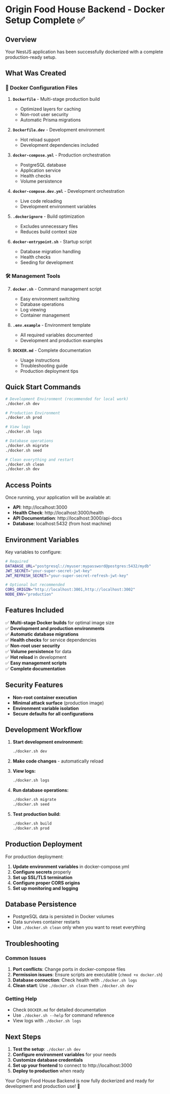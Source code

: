 # Origin Food House Backend - Docker Setup Complete ✅

## Overview

Your NestJS application has been successfully dockerized with a complete production-ready setup.

## What Was Created

### 🐳 Docker Configuration Files

1. **`Dockerfile`** - Multi-stage production build

   - Optimized layers for caching
   - Non-root user security
   - Automatic Prisma migrations

2. **`Dockerfile.dev`** - Development environment

   - Hot reload support
   - Development dependencies included

3. **`docker-compose.yml`** - Production orchestration

   - PostgreSQL database
   - Application service
   - Health checks
   - Volume persistence

4. **`docker-compose.dev.yml`** - Development orchestration

   - Live code reloading
   - Development environment variables

5. **`.dockerignore`** - Build optimization

   - Excludes unnecessary files
   - Reduces build context size

6. **`docker-entrypoint.sh`** - Startup script
   - Database migration handling
   - Health checks
   - Seeding for development

### 🛠 Management Tools

7. **`docker.sh`** - Command management script

   - Easy environment switching
   - Database operations
   - Log viewing
   - Container management

8. **`.env.example`** - Environment template

   - All required variables documented
   - Development and production examples

9. **`DOCKER.md`** - Complete documentation
   - Usage instructions
   - Troubleshooting guide
   - Production deployment tips

## Quick Start Commands

```bash
# Development Environment (recommended for local work)
./docker.sh dev

# Production Environment
./docker.sh prod

# View logs
./docker.sh logs

# Database operations
./docker.sh migrate
./docker.sh seed

# Clean everything and restart
./docker.sh clean
./docker.sh dev
```

## Access Points

Once running, your application will be available at:

- **API**: http://localhost:3000
- **Health Check**: http://localhost:3000/health
- **API Documentation**: http://localhost:3000/api-docs
- **Database**: localhost:5432 (from host machine)

## Environment Variables

Key variables to configure:

```bash
# Required
DATABASE_URL="postgresql://myuser:mypassword@postgres:5432/mydb"
JWT_SECRET="your-super-secret-jwt-key"
JWT_REFRESH_SECRET="your-super-secret-refresh-jwt-key"

# Optional but recommended
CORS_ORIGIN="http://localhost:3001,http://localhost:3002"
NODE_ENV="production"
```

## Features Included

✅ **Multi-stage Docker builds** for optimal image size  
✅ **Development and production environments**  
✅ **Automatic database migrations**  
✅ **Health checks** for service dependencies  
✅ **Non-root user security**  
✅ **Volume persistence** for data  
✅ **Hot reload** in development  
✅ **Easy management scripts**  
✅ **Complete documentation**

## Security Features

- **Non-root container execution**
- **Minimal attack surface** (production image)
- **Environment variable isolation**
- **Secure defaults for all configurations**

## Development Workflow

1. **Start development environment:**

   ```bash
   ./docker.sh dev
   ```

2. **Make code changes** - automatically reload

3. **View logs:**

   ```bash
   ./docker.sh logs
   ```

4. **Run database operations:**

   ```bash
   ./docker.sh migrate
   ./docker.sh seed
   ```

5. **Test production build:**
   ```bash
   ./docker.sh build
   ./docker.sh prod
   ```

## Production Deployment

For production deployment:

1. **Update environment variables** in docker-compose.yml
2. **Configure secrets** properly
3. **Set up SSL/TLS termination**
4. **Configure proper CORS origins**
5. **Set up monitoring and logging**

## Database Persistence

- PostgreSQL data is persisted in Docker volumes
- Data survives container restarts
- Use `./docker.sh clean` only when you want to reset everything

## Troubleshooting

### Common Issues

1. **Port conflicts**: Change ports in docker-compose files
2. **Permission issues**: Ensure scripts are executable (`chmod +x docker.sh`)
3. **Database connection**: Check health with `./docker.sh logs`
4. **Clean start**: Use `./docker.sh clean` then `./docker.sh dev`

### Getting Help

- Check `DOCKER.md` for detailed documentation
- Use `./docker.sh --help` for command reference
- View logs with `./docker.sh logs`

## Next Steps

1. **Test the setup**: `./docker.sh dev`
2. **Configure environment variables** for your needs
3. **Customize database credentials**
4. **Set up your frontend** to connect to http://localhost:3000
5. **Deploy to production** when ready

Your Origin Food House Backend is now fully dockerized and ready for development and production use! 🚀
